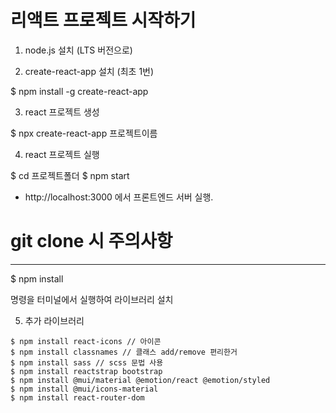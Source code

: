 # 리액트 프로젝트 시작하기

1. node.js 설치 (LTS 버전으로)

2. create-react-app 설치 (최초 1번)

$ npm install -g create-react-app

3. react 프로젝트 생성

$ npx create-react-app 프로젝트이름

4. react 프로젝트 실행

$ cd 프로젝트폴더
$ npm start

- http://localhost:3000 에서 프론트엔드 서버 실행.

# git clone 시 주의사항

---

$ npm install

명령을 터미널에서 실행하여 라이브러리 설치

5. 추가 라이브러리

```
$ npm install react-icons // 아이콘
$ npm install classnames // 클래스 add/remove 편리한거
$ npm install sass // scss 문법 사용
$ npm install reactstrap bootstrap
$ npm install @mui/material @emotion/react @emotion/styled
$ npm install @mui/icons-material
$ npm install react-router-dom
```
